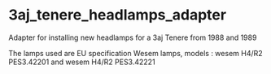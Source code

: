 # 3aj_tenere_headlamps_adapter
Adapter for installing new headlamps for a 3aj Tenere from 1988 and 1989

The lamps used are EU specification Wesem lamps, models : wesem H4/R2 PES3.42201 and wesem H4/R2 PES3.42221
